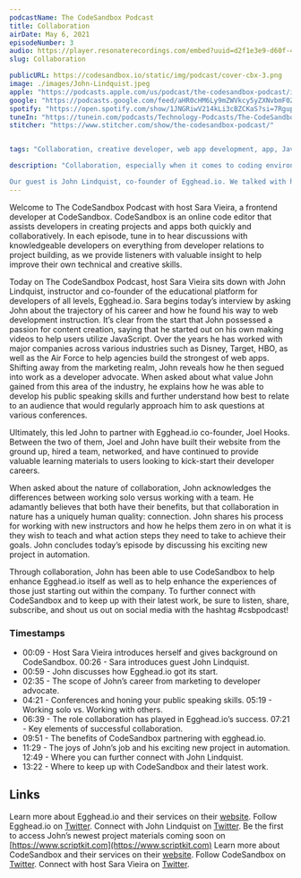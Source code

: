 ```yaml
---
podcastName: The CodeSandbox Podcast
title: Collaboration 
airDate: May 6, 2021
episodeNumber: 3
audio: https://player.resonaterecordings.com/embed?uuid=d2f1e3e9-d60f-41cc-b1b7-38a8253c6ca4&accentColor=13,180,206&backgroundColor=242,242,242
slug: Collaboration

publicURL: https://codesandbox.io/static/img/podcast/cover-cbx-3.png
image: ./images/John-Lindquist.jpeg
apple: "https://podcasts.apple.com/us/podcast/the-codesandbox-podcast/id1558498059"
google: "https://podcasts.google.com/feed/aHR0cHM6Ly9mZWVkcy5yZXNvbmF0ZXJlY29yZGluZ3MuY29tL2NvZGVzYW5kYm94LXBvZGNhc3Q"
spotify: "https://open.spotify.com/show/1JNGRiwV214kLi3cBZCKaS?si=7Rgupv6MRPyYWr4iKYTLTw&nd=1"
tuneIn: "https://tunein.com/podcasts/Technology-Podcasts/The-CodeSandbox-Podcast-p1416545/"
stitcher: "https://www.stitcher.com/show/the-codesandbox-podcast/"


tags: "Collaboration, creative developer, web app development, app, JavaScript, open source, learning, technology, public speaking, conference speaker, web developer, web development, networking, marketing, video demo, website building, WebStorm, JetBrains, developer advocate, HTTP, onboarding, customers, learners, teachers, instructors, API, automation, learning materials, educational content, content creation, content creator, keyboard shortcuts"

description: "Collaboration, especially when it comes to coding environments, can be really tricky. How do you make it so that people can work together easily, whether it's asynchronously or in real time? This week on The CodeSandbox Podcast, we're talking to someone who knows all about collaboration. 

Our guest is John Lindquist, co-founder of Egghead.io. We talked with him about how we went from creating video tutorials on YouTube to building the entire platform that is Egghead today. John also shared how he onboards new instructors, collaborates with developers, and gave us a preview of his latest project."
---
```


Welcome to The CodeSandbox Podcast with host Sara Vieira, a frontend developer
at CodeSandbox. CodeSandbox is an online code editor that assists developers in
creating projects and apps both quickly and collaboratively. In each episode,
tune in to hear discussions with knowledgeable developers on everything from
developer relations to project building, as we provide listeners with valuable
insight to help improve their own technical and creative skills.

Today on The CodeSandbox Podcast, host Sara Vieira sits down with John
Lindquist, instructor and co-founder of the educational platform for developers
of all levels, Egghead.io. Sara begins today’s interview by asking John about
the trajectory of his career and how he found his way to web development
instruction. It’s clear from the start that John possessed a passion for content
creation, saying that he started out on his own making videos to help users
utilize JavaScript. Over the years he has worked with major companies across
various industries such as Disney, Target, HBO, as well as the Air Force to help
agencies build the strongest of web apps. Shifting away from the marketing
realm, John reveals how he then segued into work as a developer advocate. When
asked about what value John gained from this area of the industry, he explains
how he was able to develop his public speaking skills and further understand how
best to relate to an audience that would regularly approach him to ask questions
at various conferences.

Ultimately, this led John to partner with Egghead.io co-founder, Joel Hooks.
Between the two of them, Joel and John have built their website from the ground
up, hired a team, networked, and have continued to provide valuable learning
materials to users looking to kick-start their developer careers.

When asked about the nature of collaboration, John acknowledges the differences
between working solo versus working with a team. He adamantly believes that both
have their benefits, but that collaboration in nature has a uniquely human
quality: connection. John shares his process for working with new instructors
and how he helps them zero in on what it is they wish to teach and what action
steps they need to take to achieve their goals. John concludes today’s episode
by discussing his exciting new project in automation.

Through collaboration, John has been able to use CodeSandbox to help enhance
Egghead.io itself as well as to help enhance the experiences of those just
starting out within the company. To further connect with CodeSandbox and to keep
up with their latest work, be sure to listen, share, subscribe, and shout us out
on social media with the hashtag #csbpodcast!

### Timestamps

- 00:09 - Host Sara Vieira introduces herself and gives background on
  CodeSandbox. 00:26 - Sara introduces guest John Lindquist.
- 00:59 - John discusses how Egghead.io got its start.
- 02:35 - The scope of John’s career from marketing to developer advocate.
- 04:21 - Conferences and honing your public speaking skills. 05:19 - Working
  solo vs. Working with others.
- 06:39 - The role collaboration has played in Egghead.io’s success. 07:21 - Key
  elements of successful collaboration.
- 09:51 - The benefits of CodeSandbox partnering with egghead.io.
- 11:29 - The joys of John’s job and his exciting new project in automation.
  12:49 - Where you can further connect with John Lindquist.
- 13:22 - Where to keep up with CodeSandbox and their latest work.

## Links

Learn more about Egghead.io and their services on their
[website](https://egghead.io). Follow Egghead.io on
[Twitter](https://twitter.com/eggheadio?ref_src=twsrc%25255Egoogle%25257Ctwcamp%25255Eserp%25257Ctwgr%25255Eauthor).
Connect with John Lindquist on
[Twitter](https://twitter.com/johnlindquist?ref_src=twsrc%25255Egoogle%25257Ctwcamp%25255Eserp%25257Ctwgr%25255Eauthor).
Be the first to access John’s newest project materials coming soon on
[https://www.scriptkit.com](https://www.scriptkit.com) Learn more about
CodeSandbox and their services on their [website](https://codesandbox.io).
Follow CodeSandbox on [Twitter](https://twitter.com/codesandbox?lang=en).
Connect with host Sara Vieira on [Twitter](https://twitter.com/NikkitaFTW).
